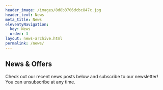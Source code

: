 ```yaml
---
header_image: /images/8d8b3706dcbc847c.jpg
header_text: News
meta_title: News
eleventyNavigation:
  key: News
  order: 3
layout: news-archive.html
permalink: /news/
---
```

## News & Offers

Check out our recent news posts below and subscribe to our newsletter! You can unsubscribe at any time.

<div style="min-height: 58px;max-width: 440px;margin: 2rem auto;width: 100%"><script src="https://cdn.jsdelivr.net/ghost/signup-form@~0.2/umd/signup-form.min.js" data-button-color="#000000" data-button-text-color="#FFFFFF" data-site="https://news.southportorganics.co.uk/" data-locale="en" async></script></div>
